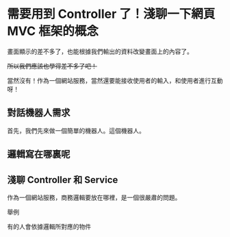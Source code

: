 # 需要用到 Controller 了！淺聊一下網頁 MVC 框架的概念

畫面顯示的差不多了，也能根據我們輸出的資料改變畫面上的內容了。

~~所以我們應該也學得差不多了吧！~~

當然沒有！作為一個網站服務，當然還要能接收使用者的輸入，和使用者進行互動呀！

## 對話機器人需求

首先，我們先來做一個簡單的機器人。這個機器人。

## 邏輯寫在哪裏呢



## 淺聊 Controller 和 Service

作為一個網站服務，商務邏輯要放在哪裡，是一個很嚴肅的問題。

舉例

有的人會依據邏輯所對應的物件
